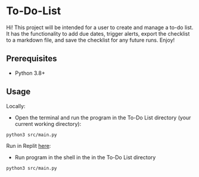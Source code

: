 # To-Do-List

Hi! This project will be intended for a user to create and manage a to-do list. It has the functionality to add due dates, trigger alerts, export the checklist to a markdown file, and save the checklist for any future runs. Enjoy!

## Prerequisites
- Python 3.8+
## Usage
Locally:
* Open the terminal and run the program in the To-Do List directory (your current working directory):
```bash
python3 src/main.py
```
Run in Replit [here](https://replit.com/@alanzablake1/To-Do-List):
* Run program in the shell in the in the To-Do List directory
```bash
python3 src/main.py
```
